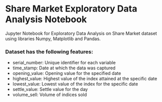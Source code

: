# Share Market Exploratory Data Analysis Notebook
Jupyter Notebook for Exploratory Data Analysis on Share Market dataset using libraries Numpy, Matplotlib and Pandas.

### Dataset has the following features:

 - serial_number: Unique identifier for each variable
 - time_stamp: Date at which the data was captured
 - opening_value: Opening value for the specified date
 - highest_value: Highest value of the index attained at the specific date
 - lowest_value: Lowest value of the index for the specific date
 - settle_value: Settle value for the day
 - volume_sell: Volume of indices sold

